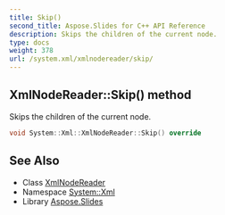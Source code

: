 ```yaml
---
title: Skip()
second_title: Aspose.Slides for C++ API Reference
description: Skips the children of the current node.
type: docs
weight: 378
url: /system.xml/xmlnodereader/skip/
---
```

## XmlNodeReader::Skip() method


Skips the children of the current node.

```cpp
void System::Xml::XmlNodeReader::Skip() override
```

## See Also

* Class [XmlNodeReader](../)
* Namespace [System::Xml](../../)
* Library [Aspose.Slides](../../../)